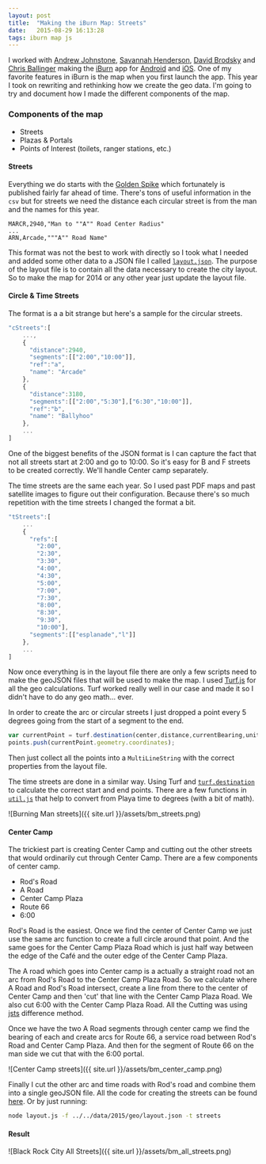```yaml
---
layout: post
title:  "Making the iBurn Map: Streets"
date:   2015-08-29 16:13:28
tags: iburn map js
---
```


I worked with [Andrew Johnstone](http://architecturalartsguild.com/about/), [Savannah Henderson](http://www.savannahhenderson.com), [David Brodsky](https://github.com/onlyinamerica) and [Chris Ballinger](http://chrisballinger.info) making the [iBurn](http://www.iburnapp.com/) app for [Android](https://github.com/Burning-Man-Earth/iBurn-Android) and [iOS](https://github.com/Burning-Man-Earth/iBurn-iOS). One of my favorite features in iBurn is the map when you first launch the app. This year I took on rewriting and rethinking how we create the geo data. I'm going to try and document how I made the different components of the map.

### Components of the map
- Streets
- Plazas & Portals
- Points of Interest (toilets, ranger stations, etc.)

#### Streets
Everything we do starts with the [Golden Spike](http://innovate.burningman.org/dataset/2015-golden-spike-location/) which fortunately is published fairly far ahead of time. There's tons of useful information in the `csv` but for streets we need the distance each circular street is from the man and the names for this year.

```objective_c
MARCR,2940,"Man to ""A"" Road Center Radius"
...
ARN,Arcade,"""A"" Road Name"
```

This format was not the best to work with directly so I took what I needed and added some other data to a JSON file I called [`layout.json`](https://github.com/Burning-Man-Earth/iBurn-Data/blob/master/data/2015/geo/layout.json). The purpose of the layout file is to contain all the data necessary to create the city layout. So to make the map for 2014 or any other year just update the layout file.

#### Circle & Time Streets
The format is a a bit strange but here's a sample for the circular streets.

```js
"cStreets":[
    ...,
    {
      "distance":2940,
      "segments":[["2:00","10:00"]],
      "ref":"a",
      "name": "Arcade"
    },
    {
      "distance":3180,
      "segments":[["2:00","5:30"],["6:30","10:00"]],
      "ref":"b",
      "name": "Ballyhoo"
    },
    ...
]
```

One of the biggest benefits of the JSON format is I can capture the fact that not all streets start at 2:00 and go to 10:00. So it's easy for B and F streets to be created correctly. We'll handle Center camp separately.

The time streets are the same each year. So I used past PDF maps and past satellite images to figure out their configuration. Because there's so much repetition with the time streets I changed the format a bit.

```js
"tStreets":[
    ...
    {
      "refs":[
        "2:00",
        "2:30",
        "3:30",
        "4:00",
        "4:30",
        "5:00",
        "7:00",
        "7:30",
        "8:00",
        "8:30",
        "9:30",
        "10:00"],
      "segments":[["esplanade","l"]]
    },
    ...
]
```
Now once everything is in the layout file there are only a few scripts need to make the geoJSON files that will be used to make the map. I used [Turf.js](http://turfjs.org/) for all the geo calculations. Turf worked really well in our case and made it so I didn't have to do any geo math... ever.  

In order to create the arc or circular streets I just dropped a point every 5 degrees going from the start of a segment to the end.

```js
var currentPoint = turf.destination(center,distance,currentBearing,units);
points.push(currentPoint.geometry.coordinates);
```

Then just collect all the points into a `MultiLineString` with the correct properties from the layout file.

The time streets are done in a similar way. Using Turf and [`turf.destination`](https://github.com/Turfjs/turf-destination) to calculate the correct start and end points. There are a few functions in [`util.js`](https://github.com/Burning-Man-Earth/iBurn-Data/blob/master/scripts/2015/layout.js) that help to convert from Playa time to degrees (with a bit of math).

![Burning Man streets]({{ site.url }}/assets/bm_streets.png)

#### Center Camp
The trickiest part is creating Center Camp and cutting out the other streets that would ordinarily cut through Center Camp. There are a few components of center camp.

- Rod's Road
- A Road
- Center Camp Plaza
- Route 66
- 6:00

Rod's Road is the easiest. Once we find the center of Center Camp we just use the same arc function to create a full circle around that point. And the same goes for the Center Camp Plaza Road which is just half way between the edge of the Café and the outer edge of the Center Camp Plaza.

The A road which goes into Center camp is a actually a straight road not an arc from Rod's Road to the Center Camp Plaza Road. So we calculate where A Road and Rod's Road intersect, create a line from there to the center of Center Camp and then 'cut' that line with the Center Camp Plaza Road. We also cut 6:00 with the Center Camp Plaza Road. All the Cutting was using [jsts](https://github.com/bjornharrtell/jsts) difference method.

Once we have the two A Road segments through center camp we find the bearing of each and create arcs for Route 66, a service road between Rod's Road and Center Camp Plaza. And then for the segment of Route 66 on the man side we cut that with the 6:00 portal.

![Center Camp streets]({{ site.url }}/assets/bm_center_camp.png)

Finally I cut the other arc and time roads with Rod's road and combine them into a single geoJSON file. All the code for creating the streets can be found [here](https://github.com/Burning-Man-Earth/iBurn-Data/tree/master/scripts/2015). Or by just running:

```bash
node layout.js -f ../../data/2015/geo/layout.json -t streets
```
#### Result
![Black Rock City All Streets]({{ site.url }}/assets/bm_all_streets.png)
